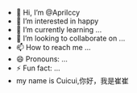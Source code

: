 - 👋 Hi, I’m @Aprilccy
- 👀 I’m interested in happy
- 🌱 I’m currently learning ...
- 💞️ I’m looking to collaborate on ...
- 📫 How to reach me ...
- 😄 Pronouns: ...
- ⚡ Fun fact: ...
- my name is Cuicui,你好，我是崔崔

<!---
Aprilccy/Aprilccy is a ✨ special ✨ repository because its `README.md` (this file) appears on your GitHub profile.
You can click the Preview link to take a look at your changes.
--->
